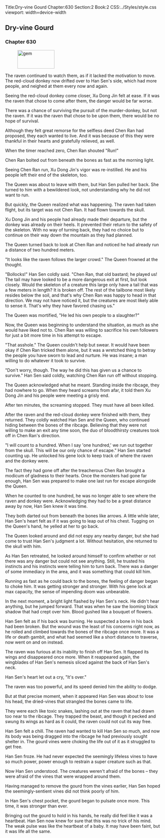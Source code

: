 Title:Dry-vine Gourd 
Chapter:630 
Section:2 
Book:2 
CSS:../Styles/style.css 
viewport: width=device-width
  
## Dry-vine Gourd
### Chapter 630 
<figure>
	<img src="../Images/gem.gif" alt="gem" id="gem" width="120" height="60" />
</figure>
  

  
  The raven continued to watch them, as if it lacked the motivation to move. The red-cloud donkey now drifted over to Han Sen's side, which had more people, and neighed at them every now and again.

Seeing the red-cloud donkey come closer, Xu Dong Jin felt at ease. If it was the raven that chose to come after them, the danger would be far worse.

There was a chance of surviving the pursuit of the murder-donkey, but not the raven. If it was the raven that chose to be upon them, there would be no hope of survival.

Although they felt great remorse for the selfless deed Chen Ran had proposed, they each wanted to live. And it was because of this they were thankful in their hearts and gratefully relieved, as well.

When the timer reached zero, Chen Ran shouted "Run!"

Chen Ran bolted out from beneath the bones as fast as the morning light.

Seeing Chen Ran run, Xu Dong Jin's vigor was re-instilled. He and his people left their end of the skeleton, too.

The Queen was about to leave with them, but Han Sen pulled her back. She turned to him with a bewildered look, not understanding why he did not want to run.

But quickly, the Queen realized what was happening. The raven had taken flight, but its target was not Chen Ran. It had flown towards the skull.

Xu Dong Jin and his people had already made their departure, but the donkey was already on their heels. It prevented their return to the safety of the skeleton. With no way of turning back, they had no choice but to continue on their way down the mountain as they had planned.

The Queen turned back to look at Chen Ran and noticed he had already run a distance of two hundred meters.

"It looks like the raven follows the larger crowd." The Queen frowned at the thought.

"Bollocks!" Han Sen coldly said. "Chen Ran, that old bastard; he played us! The tail may have looked to be a more dangerous exit at first, but look closely. Would the skeleton of a creature this large only have a tail that was a few meters in length? It is broken off. The rest of the tailbone most likely resides below the soil, and that's why Chen Ran was happy to head in that direction. We may not have noticed it, but the creatures are most likely able to sense it. That's why they have favored chasing us."

The Queen was mortified, "He led his own people to a slaughter?"

Now, the Queen was beginning to understand the situation, as much as she would have liked not to. Chen Ran was willing to sacrifice his own followers for just a bit more time in his attempt to escape.

"That asshole." The Queen couldn't help but swear. It would have been okay if Chen Ran tricked them alone, but it was a wretched thing to betray the people you have sworn to lead and nurture. He was insane; a man willing to do whatever it took to survive.

"Don't worry, though. The way he did this has given us a chance to survive." Han Sen said coldly, watching Chen Ran run off without stopping.

The Queen acknowledged what he meant. Standing inside the ribcage, they had nowhere to go. When they heard screams from afar, it told them Xu Dong Jin and his people were meeting a grisly end.

After ten minutes, the screaming stopped. They must have all been killed.

After the raven and the red-cloud donkey were finished with them, they returned. They coldly watched Han Sen and the Queen, who continued hiding between the bones of the ribcage. Believing that they were not willing to make an exit any time soon, the duo of bloodthirsty creatures took off in Chen Ran's direction.

"I will count to a hundred. When I say 'one hundred,' we run out together from the skull. This will be our only chance of escape." Han Sen started counting up. He unlocked his gene lock to keep track of where the raven and the donkey were.

The fact they had gone off after the treacherous Chen Ran brought a modicum of gladness to their hearts. Once the monsters had gone far enough, Han Sen was prepared to make one last run for escape alongside the Queen.

When he counted to one hundred, he was no longer able to see where the raven and donkey were. Acknowledging they had to be a great distance away by now, Han Sen knew it was time.

They both darted out from beneath the bones like arrows. A little while later, Han Sen's heart felt as if it was going to leap out of his chest. Tugging on the Queen's hand, he yelled at her to go back.

The Queen looked around and did not espy any nearby danger, but she had come to trust Han Sen's judgment a lot. Without hesitation, she returned to the skull with him.

As Han Sen retreated, he looked around himself to confirm whether or not there was any danger but could not see anything. Still, he trusted his instincts and his instincts were telling him to turn back. There was a danger of some immediacy in the area, and it was something that could kill him.

Running as fast as he could back to the bones, the feeling of danger began to choke him. It was getting stronger and stronger. With his gene lock at max capacity, the sense of impending doom was unbearable.

In the next moment, a bright light flashed by Han Sen's neck. He didn't hear anything, but he jumped forward. That was when he saw the looming black shadow that had crept over him. Blood gushed like a bouquet of flowers.

Han Sen felt as if his back was burning. He suspected a bone in his back had been broken. But the wound was the least of his concerns right now, as he rolled and climbed towards the bones of the ribcage once more. It was a life or death gambit, and what had seemed like a short distance to traverse, now went on and on instead.

The raven was furious at its inability to finish off Han Sen. It flapped its wings and disappeared once more. When it reappeared again, the wingblades of Han Sen's nemesis sliced against the back of Han Sen's neck.

Han Sen's heart let out a cry, "It's over."

The raven was too powerful, and its speed denied him the ability to dodge.

But at that precise moment, when it appeared Han Sen was about to lose his head, the dried-vines that strangled the bones came to life.

They were each like toxic snakes, lashing out at the raven that had drawn too near to the ribcage. They trapped the beast, and though it pecked and swung its wings as hard as it could, the raven could not cut its way free.

Han Sen felt a chill. The raven had wanted to kill Han Sen so much, and now its body was being dragged into the ribcage he had previously sought shelter in. The gourd vines were choking the life out of it as it struggled to get free.

Han Sen froze. He had never expected the seemingly lifeless vines to have so much power, power enough to restrain a super creature such as that.

Now Han Sen understood. The creatures weren't afraid of the bones – they were afraid of the vines that were wrapped around them.

Having managed to remove the gourd from the vines earlier, Han Sen hoped the seemingly-sentient vines did not think poorly of him.

In Han Sen's chest pocket, the gourd began to pulsate once more. This time, it was stronger than ever.

Bringing out the gourd to hold in his hands, he really did feel like it was a heartbeat. Han Sen now knew for sure that this was no trick of his mind. The weak pulse was like the heartbeat of a baby. It may have been faint, but it was life all the same.
